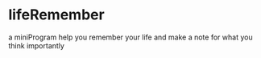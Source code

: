 # lifeRemember
a miniProgram help you remember your life and make a note for what you think importantly
